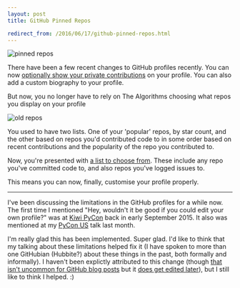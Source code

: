 ```yaml
---
layout: post
title: GitHub Pinned Repos

redirect_from: /2016/06/17/github-pinned-repos.html
---
```




![pinned repos]({{site.BASE_PATH}}/assets/media/pinned_repos.png)

There have been a few recent changes to GitHub profiles recently. You can now [optionally show your private contributions](https://github.com/blog/2173-more-contributions-on-your-profile) on your profile. You can also add a custom biography to your profile. 

But now, you no longer have to rely on The Algorithms choosing what repos you display on your profile

![old repos]({{site.BASE_PATH}}/assets/media/old_repos.png)

You used to have two lists. One of your 'popular' repos, by star count, and the other based on repos you'd contributed code to in some order based on recent contributions and the popularity of the repo you contributed to. 

Now, you're presented with [a list to choose from](https://github.com/blog/2191-pin-repositories-to-your-github-profile). These include any repo you've committed code to, and also repos you've logged issues to. 

This means you can now, finally, customise your profile properly. 

------


I've been discussing the limitations in the GitHub profiles for a while now. The first time I mentioned "Hey, wouldn't it be good if you could edit your own profile?" was at [Kiwi PyCon](https://www.youtube.com/watch?v=wQxFKxbWcFM) back in early September 2015. It also was mentioned at my [PyCon US](https://www.youtube.com/watch?v=iAu7Xw9lFt0) talk last month. 

I'm really glad this has been implemented. Super glad. I'd like to think that my talking about these limitations helped fix it (I have spoken to more than one GitHubian (Hubbite?) about these things in the past, both formally and informally). I haven't been explictly attributed to this change (though [that isn't uncommon for GitHub blog posts](https://twitter.com/notwaldorf/status/714914178406854656) but it [does get edited later](https://github.com/blog/2135-saved-replies)), but I still like to think I helped. :)
